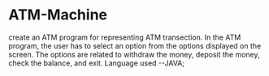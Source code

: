 # ATM-Machine
create an ATM program for representing ATM transection. In the ATM program, the user has to select an option from the options displayed on the screen. The options are related to withdraw the money, deposit the money, check the balance, and exit.
Language used --JAVA;
